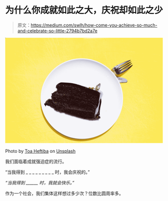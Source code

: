 # 为什么你成就如此之大，庆祝却如此之少

> 原文：<https://medium.com/swlh/how-come-you-achieve-so-much-and-celebrate-so-little-2794b7bd2a7e>

![](img/860a97da2fbce88c21fd8e65af4d005c.png)

Photo by [Toa Heftiba](https://unsplash.com/@heftiba?utm_source=medium&utm_medium=referral) on [Unsplash](https://unsplash.com?utm_source=medium&utm_medium=referral)

我们面临着成就强迫症的流行。

“当我得到 _ _ _ _ _ _ _ _ _ 时，我会庆祝的。”

*“当我得到 ______ 时，我就会快乐。”*

作为一个社会，我们集体这样想过多少次？位数比圆周率多。